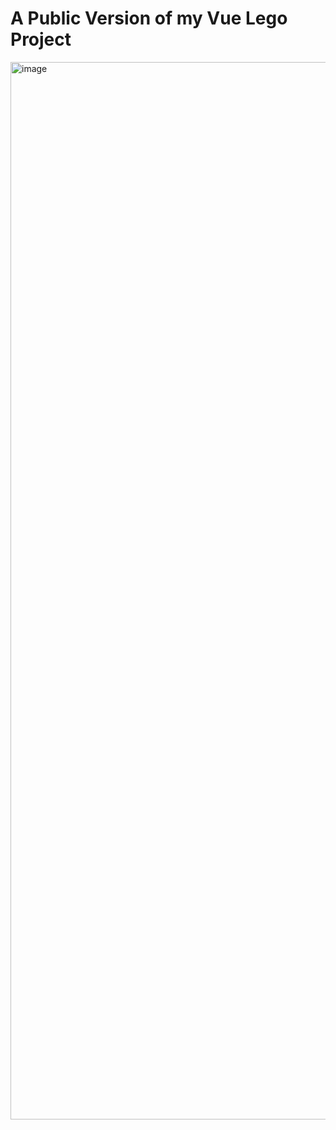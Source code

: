# A Public Version of my Vue Lego Project

<img width="1692" alt="image" src="https://github.com/healthyit/BrickLinkHelper/assets/5866853/ed9047f4-588e-481a-af73-515efbfbdc86">

